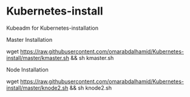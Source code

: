 # Kubernetes-install
Kubeadm for Kubernetes-installation

Master Installation

wget https://raw.githubusercontent.com/omarabdalhamid/Kubernetes-install/master/kmaster.sh  && sh kmaster.sh


Node Installation

wget https://raw.githubusercontent.com/omarabdalhamid/Kubernetes-install/master/knode2.sh  && sh knode2.sh
